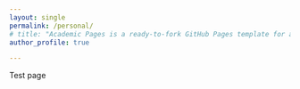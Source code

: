 ```yaml
---
layout: single
permalink: /personal/
# title: "Academic Pages is a ready-to-fork GitHub Pages template for academic personal websites"
author_profile: true

---
```


Test page
